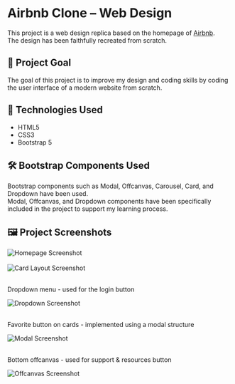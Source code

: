 # Airbnb Clone – Web Design

This project is a web design replica based on the homepage of [Airbnb](https://airbnb.com/).  <br>
The design has been faithfully recreated from scratch.

## 🎯 Project Goal

The goal of this project is to improve my design and coding skills by coding the user interface of a modern website from scratch.

## 🧰 Technologies Used

- HTML5  
- CSS3  
- Bootstrap 5  

## 🛠️ Bootstrap Components Used

Bootstrap components such as Modal, Offcanvas, Carousel, Card, and Dropdown have been used.<br>
Modal, Offcanvas, and Dropdown components have been specifically included in the project to support my learning process.

## 🖼️ Project Screenshots

![Homepage Screenshot](https://user-images.githubusercontent.com/93613471/190927749-8d12c120-df29-4f17-89cc-fca271e5632a.png)  
<br>
![Card Layout Screenshot](https://user-images.githubusercontent.com/93613471/190927462-1d25948a-9aa9-465b-a1e2-8a28c2036bb3.png)  
<br>
<p>Dropdown menu - used for the login button</p>

![Dropdown Screenshot](https://user-images.githubusercontent.com/93613471/190927478-539f9615-c3da-43f8-9a01-097b2750e350.png)  
<br>
<p>Favorite button on cards - implemented using a modal structure</p>

![Modal Screenshot](https://user-images.githubusercontent.com/93613471/190927535-dd6811db-7754-44e0-957f-614797e0a26f.png)  
<br>
<p>Bottom offcanvas - used for support & resources button</p>

![Offcanvas Screenshot](https://user-images.githubusercontent.com/93613471/190927549-0b25b03b-1534-4adc-988f-ded0884d1b15.png)
